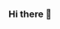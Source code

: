 ### Hi there 👋

<!--
**andreichernyshov/andreichernyshov** is a ✨ _special_ ✨ repository because its `README.md` (this file) appears on your GitHub profile.

Here are some ideas to get you started:

- 🔭 I’m currently working on ... restore and upgrade old computers (series P4 or AMD2000...) or unblock (BIOS, BIOS util for EFI master keys, backdors etc...). Working on myself...
- 🌱 I’m currently learning ... Python 3!!! sometimes C#;
also I am using Microsoft Lerning to get sertification in Azure services (role: AI-developer, ML, DataScientist, DevOps);
But for now my mainstream is: Stack of technologies for back-end web-dev as Python3(Django framework)+GIT+SQL+Docker+AWS(Azure aswell);
Some-times Stack of technologies for front-end web-dev HTTP+CSS+JS.
- 👯 I’m looking to collaborate on ... wright now I can't answear on this question... unfortionaly ((
- 💬 Ask me about ... how does yor PC or NoteBook works (what happends when you click on power button, step by step and no matter wich OS does installed).
- 📫 How to reach me: ... https://t.me/Personal_streight_contact (@Personal_streight_contact).
- ⚡ Fun fact: ... I working on Win7 but use it like Linux sytem thrue PowerShell, and BASH offcourse... But in special cases use VM, only with on Debian pkgs, as Kali 2020.3.

